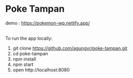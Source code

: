 # Poke Tampan

demo : https://pokemon-wp.netlify.app/ <br /> <br />

To run the app locally: <br />

1. git clone https://github.com/agungvr/poke-tampan.git <br />
2. cd poke-tampan <br />
3. npm install
4. npm start <br />
5. open http://localhost:8080
